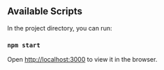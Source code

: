 ## Available Scripts

In the project directory, you can run:

### `npm start`

Open [http://localhost:3000](http://localhost:3000) to view it in the browser.

